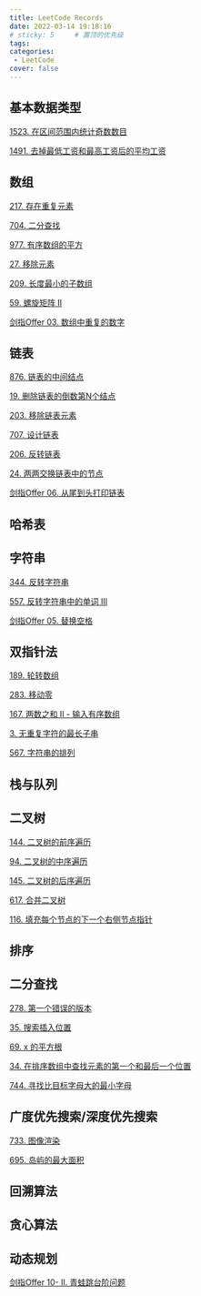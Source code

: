 ```yaml
---
title: LeetCode Records
date: 2022-03-14 19:18:16
# sticky: 5     # 置顶的优先级
tags:
categories:
 - LeetCode
cover: false
---
```


[^_^]: 
    链接的基本构成：https://jiankychen.github.io/年/月/日/文章名字

    链接中的英文字母全部为小写，文章名字中的汉字全部改成拼音，并用-连接两个拼音

    如：167. 两数之和 II - 输入有序数组：https://jiankychen.github.io/2022/03/14/leetcode167-liang-shu-zhi-he-ii-shu-ru-you-xu-shu-zu/


## 基本数据类型

[1523. 在区间范围内统计奇数数目](https://jiankychen.github.io/2022/03/15/leetcode1523-zai-qu-jian-fan-wei-nei-tong-ji-qi-shu-shu-mu/)

[1491. 去掉最低工资和最高工资后的平均工资](https://jiankychen.github.io/2022/03/15/leetcode1491-qu-diao-zui-di-gong-zi-he-zui-gao-gong-zi-hou-de-ping-jun-gong-zi/)


[^_^]: 
    算法： 动态规划、回溯算法、查找算法、搜索算法、贪心算法、分治算 法、位运算、双指针、排序、模拟、数学、……
    数据结构： 数组、栈、队列、字符串、链表、树、图、堆、哈希表、……



## 数组

[217. 存在重复元素](https://jiankychen.github.io/2022/03/26/leetcode217-cun-zai-chong-fu-yuan-su/)

[704. 二分查找](https://jiankychen.github.io/2022/03/16/leetcode704-er-fen-cha-zhao/)

[977. 有序数组的平方](https://jiankychen.github.io/2022/03/14/leetcode977-you-xu-shu-zu-de-ping-fang/)

[27. 移除元素](https://jiankychen.github.io/2022/03/29/leetcode27-yi-chu-yuan-su/)

[209. 长度最小的子数组](https://jiankychen.github.io/2022/04/24/leetcode209-chang-du-zui-xiao-de-zi-shu-zu/)

[59. 螺旋矩阵 II](https://jiankychen.github.io/2022/04/24/leetcode59-luo-xuan-ju-zhen-ii/)

[剑指Offer 03. 数组中重复的数字](https://jiankychen.github.io/2022/04/19/jian-zhi-offer03-shu-zu-zhong-chong-fu-de-shu-zi/)


## 链表

[876. 链表的中间结点](https://jiankychen.github.io/2022/03/16/leetcode876-lian-biao-de-zhong-jian-jie-dian/)

[19. 删除链表的倒数第N个结点](https://jiankychen.github.io/2022/03/16/leetcode19-shan-chu-lian-biao-de-dao-shu-di-n-ge-jie-dian/)

[203. 移除链表元素](https://jiankychen.github.io/2022/04/28/leetcode203-yi-chu-lian-biao-yuan-su/)

[707. 设计链表](https://jiankychen.github.io/2022/04/28/leetcode707-she-ji-lian-biao/)

[206. 反转链表](https://jiankychen.github.io/2022/04/28/leetcode206-fan-zhuan-lian-biao/)

[24. 两两交换链表中的节点](https://jiankychen.github.io/2022/04/29/leetcode24-liang-liang-jiao-huan-lian-biao-zhong-de-jie-dian/)

[剑指Offer 06. 从尾到头打印链表](https://jiankychen.github.io/2022/03/27/jian-zhi-offer06-cong-wei-dao-tou-da-yin-lian-biao)



## 哈希表




## 字符串
[344. 反转字符串](https://jiankychen.github.io/2022/03/15/leetcode344-fan-zhuan-zi-fu-chuan/)

[557. 反转字符串中的单词 III](https://jiankychen.github.io/2022/03/15/leetcode557-fan-zhuan-zi-fu-chuan-zhong-de-dan-ci-iii/)

[剑指Offer 05. 替换空格](https://jiankychen.github.io/2022/03/27/jian-zhi-offer05-ti-huan-kong-ge)



## 双指针法

[189. 轮转数组](https://jiankychen.github.io/2022/03/14/leetcode189-lun-zhuan-shu-zu/)

[283. 移动零](https://jiankychen.github.io/2022/03/14/leetcode283-yi-dong-ling/)

[167. 两数之和 II - 输入有序数组](https://jiankychen.github.io/2022/03/14/leetcode167-liang-shu-zhi-he-ii-shu-ru-you-xu-shu-zu/)

[3. 无重复字符的最长子串](https://jiankychen.github.io/2022/03/22/leetcode3-wu-chong-fu-zi-fu-de-zui-chang-zi-chuan/)

[567. 字符串的排列](https://jiankychen.github.io/2022/03/22/leetcode567-zi-fu-chuan-de-pai-lie/)




## 栈与队列




## 二叉树

[144. 二叉树的前序遍历](https://jiankychen.github.io/2022/03/23/er-cha-shu/)

[94. 二叉树的中序遍历](https://jiankychen.github.io/2022/03/23/er-cha-shu/)

[145. 二叉树的后序遍历](https://jiankychen.github.io/2022/03/23/er-cha-shu/)

[617. 合并二叉树](https://jiankychen.github.io/2022/03/24/leetcode617-he-bing-er-cha-shu/)

[116. 填充每个节点的下一个右侧节点指针](https://jiankychen.github.io/2022/03/24/leetcode116-tian-chong-mei-ge-jie-dian-de-xia-yi-ge-you-ce-jie-dian-zhi-zhen/)



## 排序


## 二分查找

[278. 第一个错误的版本](https://jiankychen.github.io/2022/03/15/leetcode278-di-yi-ge-cuo-wu-de-ban-ben/)

[35. 搜索插入位置](https://jiankychen.github.io/2022/03/12/leetcode35-sou-suo-cha-ru-wei-zhi/)

[69. x 的平方根](https://jiankychen.github.io/2022/03/14/leetcode69-x-de-ping-fang-gen/)

[34. 在排序数组中查找元素的第一个和最后一个位置](https://jiankychen.github.io/2022/04/19/leetcode34-zai-pai-xu-shu-zu-zhong-cha-zhao-yuan-su-de-di-yi-ge-he-zui-hou-yi-ge-wei-zhi/)

[744. 寻找比目标字母大的最小字母](https://jiankychen.github.io/2022/04/19/leetcode744-xun-zhao-bi-mu-biao-zi-mu-da-de-zui-xiao-zi-mu/)


## 广度优先搜索/深度优先搜索

[733. 图像渲染](https://jiankychen.github.io/2022/03/22/leetcode733-tu-xiang-xuan-ran/)

[695. 岛屿的最大面积](https://jiankychen.github.io/2022/03/22/leetcode695-dao-yu-de-zui-da-mian-ji/)


## 回溯算法




## 贪心算法



## 动态规划

[剑指Offer 10- II. 青蛙跳台阶问题](https://jiankychen.github.io/2022/04/23/dong-tai-gui-hua/)



